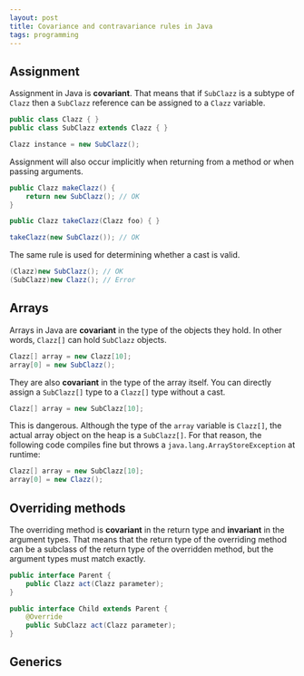 ```yaml
---
layout: post
title: Covariance and contravariance rules in Java
tags: programming
---
```


Assignment
----------

Assignment in Java is **covariant**. That means that if `SubClazz` is a subtype of `Clazz` then a `SubClazz` reference can be assigned to a `Clazz` variable.

~~~ java
public class Clazz { }
public class SubClazz extends Clazz { }
~~~

~~~ java
Clazz instance = new SubClazz();
~~~

Assignment will also occur implicitly when returning from a method or when passing arguments.

~~~ java
public Clazz makeClazz() {
    return new SubClazz(); // OK
}

public Clazz takeClazz(Clazz foo) { }
~~~

~~~ java
takeClazz(new SubClazz()); // OK
~~~

The same rule is used for determining whether a cast is valid.

~~~ java
(Clazz)new SubClazz(); // OK
(SubClazz)new Clazz(); // Error
~~~

Arrays
------

Arrays in Java are **covariant** in the type of the objects they hold. In other words, `Clazz[]` can hold `SubClazz` objects.

~~~ java
Clazz[] array = new Clazz[10];
array[0] = new SubClazz();
~~~

They are also **covariant** in the type of the array itself. You can directly assign a `SubClazz[]` type to a `Clazz[]` type without a cast.

~~~ java
Clazz[] array = new SubClazz[10];
~~~

This is dangerous. Although the type of the `array` variable is `Clazz[]`, the actual array object on the heap is a `SubClazz[]`. For that reason, the following code compiles fine but throws a `java.lang.ArrayStoreException` at runtime:

~~~ java
Clazz[] array = new SubClazz[10];
array[0] = new Clazz();
~~~

Overriding methods
------------------

The overriding method is **covariant** in the return type and **invariant** in the argument types. That means that the return type of the overriding method can be a subclass of the return type of the overridden method, but the argument types must match exactly.

~~~ java
public interface Parent {
    public Clazz act(Clazz parameter);
}

public interface Child extends Parent {
    @Override
    public SubClazz act(Clazz parameter);
}
~~~

Generics
--------

